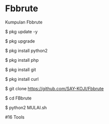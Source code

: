 # Fbbrute
Kumpulan Fbbrute


$ pkg update -y

$ pkg upgrade

$ pkg install python2

$ pkg install php

$ pkg install git

$ pkg install curl

$ git clone https://github.com/SAY-KOJI/Fbbrute

$ cd FBbrute

$ python2 MULAI.sh

#16 Tools 
